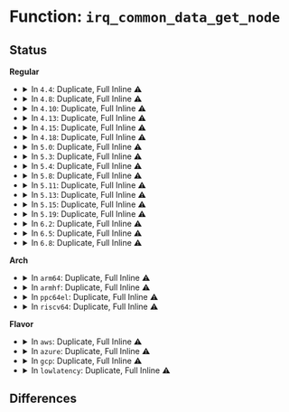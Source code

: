 # Function: <code>irq_common_data_get_node</code>

## Status
<b>Regular</b>
<ul>
<li>
<details>
<summary>In <code>4.4</code>: Duplicate, Full Inline ⚠️</summary>

**Collision:** Static Duplication

**Inline:** Full

**Transformation:** False

**Instances:**

```
In arch/x86/kernel/apic/vector.c (ffffffff810555ee)
Location: include/linux/irq.h:658
Inline: True
Inline callers:
  - arch/x86/kernel/apic/vector.c:x86_vector_alloc_irqs
```
```
In kernel/irq/manage.c (0)
Location: include/linux/irq.h:658
Inline: True
```
```
In kernel/irq/irqdomain.c (0)
Location: include/linux/irq.h:658
Inline: True
```
```
In kernel/irq/proc.c (0)
Location: include/linux/irq.h:658
Inline: True
```
</details>
</li>
<li>
<details>
<summary>In <code>4.8</code>: Duplicate, Full Inline ⚠️</summary>

**Collision:** Static Duplication

**Inline:** Full

**Transformation:** False

**Instances:**

```
In arch/x86/kernel/apic/vector.c (ffffffff8105588f)
Location: include/linux/irq.h:687
Inline: True
Inline callers:
  - arch/x86/kernel/apic/vector.c:x86_vector_alloc_irqs
```
```
In kernel/irq/manage.c (0)
Location: include/linux/irq.h:687
Inline: True
```
```
In kernel/irq/irqdomain.c (0)
Location: include/linux/irq.h:687
Inline: True
```
```
In kernel/irq/proc.c (0)
Location: include/linux/irq.h:687
Inline: True
```
</details>
</li>
<li>
<details>
<summary>In <code>4.10</code>: Duplicate, Full Inline ⚠️</summary>

**Collision:** Static Duplication

**Inline:** Full

**Transformation:** False

**Instances:**

```
In arch/x86/kernel/apic/vector.c (ffffffff8105850f)
Location: include/linux/irq.h:704
Inline: True
Inline callers:
  - arch/x86/kernel/apic/vector.c:x86_vector_alloc_irqs
```
```
In kernel/irq/manage.c (0)
Location: include/linux/irq.h:704
Inline: True
```
```
In kernel/irq/irqdomain.c (0)
Location: include/linux/irq.h:704
Inline: True
```
```
In kernel/irq/proc.c (0)
Location: include/linux/irq.h:704
Inline: True
```
</details>
</li>
<li>
<details>
<summary>In <code>4.13</code>: Duplicate, Full Inline ⚠️</summary>

**Collision:** Static Duplication

**Inline:** Full

**Transformation:** False

**Instances:**

```
In arch/x86/kernel/apic/vector.c (ffffffff81057df5)
Location: include/linux/irq.h:754
Inline: True
Inline callers:
  - arch/x86/kernel/apic/vector.c:x86_vector_alloc_irqs
```
```
In kernel/irq/manage.c (0)
Location: include/linux/irq.h:754
Inline: True
```
```
In kernel/irq/irqdomain.c (0)
Location: include/linux/irq.h:754
Inline: True
```
```
In kernel/irq/proc.c (0)
Location: include/linux/irq.h:754
Inline: True
```
</details>
</li>
<li>
<details>
<summary>In <code>4.15</code>: Duplicate, Full Inline ⚠️</summary>

**Collision:** Static Duplication

**Inline:** Full

**Transformation:** False

**Instances:**

```
In arch/x86/kernel/apic/vector.c (ffffffff8105bfd2)
Location: include/linux/irq.h:783
Inline: True
Inline callers:
  - arch/x86/kernel/apic/vector.c:x86_vector_alloc_irqs
  - arch/x86/kernel/apic/vector.c:x86_vector_activate
```
```
In kernel/irq/manage.c (0)
Location: include/linux/irq.h:783
Inline: True
```
```
In kernel/irq/irqdomain.c (0)
Location: include/linux/irq.h:783
Inline: True
```
```
In kernel/irq/proc.c (0)
Location: include/linux/irq.h:783
Inline: True
```
</details>
</li>
<li>
<details>
<summary>In <code>4.18</code>: Duplicate, Full Inline ⚠️</summary>

**Collision:** Static Duplication

**Inline:** Full

**Transformation:** False

**Instances:**

```
In arch/x86/kernel/apic/vector.c (ffffffff8105eee1)
Location: include/linux/irq.h:785
Inline: True
Inline callers:
  - arch/x86/kernel/apic/vector.c:x86_vector_alloc_irqs
  - arch/x86/kernel/apic/vector.c:x86_vector_activate
```
```
In kernel/irq/manage.c (ffffffff810f7ec5)
Location: include/linux/irq.h:785
Inline: True
Inline callers:
  - kernel/irq/manage.c:irq_setup_affinity
```
```
In kernel/irq/irqdomain.c (ffffffff810fd725)
Location: include/linux/irq.h:785
Inline: True
Inline callers:
  - kernel/irq/irqdomain.c:irq_domain_push_irq
  - kernel/irq/irqdomain.c:__irq_domain_alloc_irqs
```
```
In kernel/irq/proc.c (ffffffff810fe5b5)
Location: include/linux/irq.h:785
Inline: True
Inline callers:
  - kernel/irq/proc.c:irq_node_proc_show
```
</details>
</li>
<li>
<details>
<summary>In <code>5.0</code>: Duplicate, Full Inline ⚠️</summary>

**Collision:** Static Duplication

**Inline:** Full

**Transformation:** False

**Instances:**

```
In arch/x86/kernel/apic/vector.c (ffffffff810648c1)
Location: include/linux/irq.h:786
Inline: True
Inline callers:
  - arch/x86/kernel/apic/vector.c:x86_vector_alloc_irqs
  - arch/x86/kernel/apic/vector.c:x86_vector_activate
```
```
In kernel/irq/manage.c (ffffffff81103615)
Location: include/linux/irq.h:786
Inline: True
Inline callers:
  - kernel/irq/manage.c:irq_setup_affinity
```
```
In kernel/irq/irqdomain.c (ffffffff81108b75)
Location: include/linux/irq.h:786
Inline: True
Inline callers:
  - kernel/irq/irqdomain.c:irq_domain_push_irq
  - kernel/irq/irqdomain.c:__irq_domain_alloc_irqs
```
```
In kernel/irq/proc.c (ffffffff81109d85)
Location: include/linux/irq.h:786
Inline: True
Inline callers:
  - kernel/irq/proc.c:irq_node_proc_show
```
</details>
</li>
<li>
<details>
<summary>In <code>5.3</code>: Duplicate, Full Inline ⚠️</summary>

**Collision:** Static Duplication

**Inline:** Full

**Transformation:** False

**Instances:**

```
In arch/x86/kernel/apic/vector.c (ffffffff81067fa6)
Location: include/linux/irq.h:799
Inline: True
Inline callers:
  - arch/x86/kernel/apic/vector.c:x86_vector_alloc_irqs
  - arch/x86/kernel/apic/vector.c:x86_vector_activate
```
```
In kernel/irq/manage.c (ffffffff8110c035)
Location: include/linux/irq.h:799
Inline: True
Inline callers:
  - kernel/irq/manage.c:irq_setup_affinity
```
```
In kernel/irq/irqdomain.c (ffffffff8111215c)
Location: include/linux/irq.h:799
Inline: True
Inline callers:
  - kernel/irq/irqdomain.c:irq_domain_push_irq
  - kernel/irq/irqdomain.c:__irq_domain_alloc_irqs
```
```
In kernel/irq/proc.c (ffffffff81113476)
Location: include/linux/irq.h:799
Inline: True
Inline callers:
  - kernel/irq/proc.c:irq_node_proc_show
```
</details>
</li>
<li>
<details>
<summary>In <code>5.4</code>: Duplicate, Full Inline ⚠️</summary>

**Collision:** Static Duplication

**Inline:** Full

**Transformation:** False

**Instances:**

```
In arch/x86/kernel/apic/vector.c (ffffffff810688e6)
Location: include/linux/irq.h:817
Inline: True
Inline callers:
  - arch/x86/kernel/apic/vector.c:x86_vector_alloc_irqs
  - arch/x86/kernel/apic/vector.c:x86_vector_activate
```
```
In arch/x86/platform/uv/uv_irq.c (ffffffff8109849f)
Location: include/linux/irq.h:817
Inline: True
Inline callers:
  - arch/x86/platform/uv/uv_irq.c:uv_domain_alloc
```
```
In kernel/irq/manage.c (ffffffff81118465)
Location: include/linux/irq.h:817
Inline: True
Inline callers:
  - kernel/irq/manage.c:irq_setup_affinity
```
```
In kernel/irq/irqdomain.c (ffffffff8111e3dc)
Location: include/linux/irq.h:817
Inline: True
Inline callers:
  - kernel/irq/irqdomain.c:irq_domain_push_irq
  - kernel/irq/irqdomain.c:__irq_domain_alloc_irqs
```
```
In kernel/irq/proc.c (ffffffff8111f5f6)
Location: include/linux/irq.h:817
Inline: True
Inline callers:
  - kernel/irq/proc.c:irq_node_proc_show
```
</details>
</li>
<li>
<details>
<summary>In <code>5.8</code>: Duplicate, Full Inline ⚠️</summary>

**Collision:** Static Duplication

**Inline:** Full

**Transformation:** False

**Instances:**

```
In arch/x86/kernel/apic/vector.c (ffffffff8106fe83)
Location: include/linux/irq.h:847
Inline: True
Inline callers:
  - arch/x86/kernel/apic/vector.c:x86_vector_alloc_irqs
  - arch/x86/kernel/apic/vector.c:assign_irq_vector_any_locked
```
```
In arch/x86/platform/uv/uv_irq.c (ffffffff8109dc8f)
Location: include/linux/irq.h:847
Inline: True
Inline callers:
  - arch/x86/platform/uv/uv_irq.c:uv_domain_alloc
```
```
In kernel/irq/manage.c (ffffffff81123d55)
Location: include/linux/irq.h:847
Inline: True
Inline callers:
  - kernel/irq/manage.c:irq_setup_affinity
```
```
In kernel/irq/irqdomain.c (ffffffff8112b0bc)
Location: include/linux/irq.h:847
Inline: True
Inline callers:
  - kernel/irq/irqdomain.c:irq_domain_push_irq
  - kernel/irq/irqdomain.c:__irq_domain_alloc_irqs
```
```
In kernel/irq/proc.c (ffffffff8112bb36)
Location: include/linux/irq.h:847
Inline: True
Inline callers:
  - kernel/irq/proc.c:irq_node_proc_show
```
</details>
</li>
<li>
<details>
<summary>In <code>5.11</code>: Duplicate, Full Inline ⚠️</summary>

**Collision:** Static Duplication

**Inline:** Full

**Transformation:** False

**Instances:**

```
In arch/x86/kernel/apic/vector.c (ffffffff810712d7)
Location: include/linux/irq.h:860
Inline: True
Inline callers:
  - arch/x86/kernel/apic/vector.c:x86_vector_alloc_irqs
  - arch/x86/kernel/apic/vector.c:assign_irq_vector_any_locked
```
```
In arch/x86/platform/uv/uv_irq.c (ffffffff8109985f)
Location: include/linux/irq.h:860
Inline: True
Inline callers:
  - arch/x86/platform/uv/uv_irq.c:uv_domain_alloc
```
```
In kernel/irq/manage.c (ffffffff8111fbb5)
Location: include/linux/irq.h:860
Inline: True
Inline callers:
  - kernel/irq/manage.c:irq_setup_affinity
```
```
In kernel/irq/irqdomain.c (ffffffff81126b4c)
Location: include/linux/irq.h:860
Inline: True
Inline callers:
  - kernel/irq/irqdomain.c:irq_domain_push_irq
  - kernel/irq/irqdomain.c:__irq_domain_alloc_irqs
```
```
In kernel/irq/proc.c (ffffffff81127556)
Location: include/linux/irq.h:860
Inline: True
Inline callers:
  - kernel/irq/proc.c:irq_node_proc_show
```
</details>
</li>
<li>
<details>
<summary>In <code>5.13</code>: Duplicate, Full Inline ⚠️</summary>

**Collision:** Static Duplication

**Inline:** Full

**Transformation:** False

**Instances:**

```
In arch/x86/kernel/apic/vector.c (ffffffff81071b63)
Location: include/linux/irq.h:862
Inline: True
Inline callers:
  - arch/x86/kernel/apic/vector.c:x86_vector_alloc_irqs
  - arch/x86/kernel/apic/vector.c:assign_irq_vector_any_locked
```
```
In arch/x86/platform/uv/uv_irq.c (ffffffff8109a06f)
Location: include/linux/irq.h:862
Inline: True
Inline callers:
  - arch/x86/platform/uv/uv_irq.c:uv_domain_alloc
```
```
In kernel/irq/manage.c (ffffffff8111fe75)
Location: include/linux/irq.h:862
Inline: True
Inline callers:
  - kernel/irq/manage.c:irq_setup_affinity
```
```
In kernel/irq/irqdomain.c (ffffffff81126b8c)
Location: include/linux/irq.h:862
Inline: True
Inline callers:
  - kernel/irq/irqdomain.c:irq_domain_push_irq
  - kernel/irq/irqdomain.c:__irq_domain_alloc_irqs
```
```
In kernel/irq/proc.c (ffffffff81127816)
Location: include/linux/irq.h:862
Inline: True
Inline callers:
  - kernel/irq/proc.c:irq_node_proc_show
```
</details>
</li>
<li>
<details>
<summary>In <code>5.15</code>: Duplicate, Full Inline ⚠️</summary>

**Collision:** Static Duplication

**Inline:** Full

**Transformation:** False

**Instances:**

```
In arch/x86/kernel/apic/vector.c (ffffffff8107d963)
Location: include/linux/irq.h:864
Inline: True
Inline callers:
  - arch/x86/kernel/apic/vector.c:x86_vector_alloc_irqs
  - arch/x86/kernel/apic/vector.c:assign_irq_vector_any_locked
```
```
In arch/x86/platform/uv/uv_irq.c (ffffffff810aa08f)
Location: include/linux/irq.h:864
Inline: True
Inline callers:
  - arch/x86/platform/uv/uv_irq.c:uv_domain_alloc
```
```
In kernel/irq/manage.c (ffffffff81140385)
Location: include/linux/irq.h:864
Inline: True
Inline callers:
  - kernel/irq/manage.c:irq_setup_affinity
```
```
In kernel/irq/irqdomain.c (ffffffff811470fc)
Location: include/linux/irq.h:864
Inline: True
Inline callers:
  - kernel/irq/irqdomain.c:irq_domain_push_irq
  - kernel/irq/irqdomain.c:__irq_domain_alloc_irqs
```
```
In kernel/irq/proc.c (ffffffff81147d86)
Location: include/linux/irq.h:864
Inline: True
Inline callers:
  - kernel/irq/proc.c:irq_node_proc_show
```
</details>
</li>
<li>
<details>
<summary>In <code>5.19</code>: Duplicate, Full Inline ⚠️</summary>

**Collision:** Static Duplication

**Inline:** Full

**Transformation:** False

**Instances:**

```
In arch/x86/kernel/apic/vector.c (ffffffff8108d19c)
Location: include/linux/irq.h:868
Inline: True
Inline callers:
  - arch/x86/kernel/apic/vector.c:x86_vector_alloc_irqs
  - arch/x86/kernel/apic/vector.c:assign_irq_vector_any_locked
```
```
In arch/x86/platform/uv/uv_irq.c (ffffffff810bfabf)
Location: include/linux/irq.h:868
Inline: True
Inline callers:
  - arch/x86/platform/uv/uv_irq.c:uv_domain_alloc
```
```
In kernel/irq/manage.c (ffffffff81163ce2)
Location: include/linux/irq.h:868
Inline: True
Inline callers:
  - kernel/irq/manage.c:irq_setup_affinity
```
```
In kernel/irq/irqdomain.c (ffffffff8116b96c)
Location: include/linux/irq.h:868
Inline: True
Inline callers:
  - kernel/irq/irqdomain.c:irq_domain_push_irq
  - kernel/irq/irqdomain.c:__irq_domain_alloc_irqs
```
```
In kernel/irq/proc.c (ffffffff8116c765)
Location: include/linux/irq.h:868
Inline: True
Inline callers:
  - kernel/irq/proc.c:irq_node_proc_show
```
</details>
</li>
<li>
<details>
<summary>In <code>6.2</code>: Duplicate, Full Inline ⚠️</summary>

**Collision:** Static Duplication

**Inline:** Full

**Transformation:** False

**Instances:**

```
In arch/x86/kernel/apic/vector.c (ffffffff810a0e0b)
Location: include/linux/irq.h:870
Inline: True
Inline callers:
  - arch/x86/kernel/apic/vector.c:assign_irq_vector_any_locked
```
```
In arch/x86/platform/uv/uv_irq.c (ffffffff810db99f)
Location: include/linux/irq.h:870
Inline: True
Inline callers:
  - arch/x86/platform/uv/uv_irq.c:uv_domain_alloc
```
```
In kernel/irq/manage.c (ffffffff81197a02)
Location: include/linux/irq.h:870
Inline: True
Inline callers:
  - kernel/irq/manage.c:irq_setup_affinity
```
```
In kernel/irq/irqdomain.c (ffffffff811a0b3c)
Location: include/linux/irq.h:870
Inline: True
Inline callers:
  - kernel/irq/irqdomain.c:irq_domain_push_irq
  - kernel/irq/irqdomain.c:irq_domain_alloc_irqs_locked
```
```
In kernel/irq/proc.c (ffffffff811a1785)
Location: include/linux/irq.h:870
Inline: True
Inline callers:
  - kernel/irq/proc.c:irq_node_proc_show
```
</details>
</li>
<li>
<details>
<summary>In <code>6.5</code>: Duplicate, Full Inline ⚠️</summary>

**Collision:** Static Duplication

**Inline:** Full

**Transformation:** False

**Instances:**

```
In arch/x86/kernel/apic/vector.c (ffffffff810a3e0c)
Location: include/linux/irq.h:883
Inline: True
Inline callers:
  - arch/x86/kernel/apic/vector.c:assign_irq_vector_any_locked
```
```
In arch/x86/platform/uv/uv_irq.c (ffffffff810e6f2f)
Location: include/linux/irq.h:883
Inline: True
Inline callers:
  - arch/x86/platform/uv/uv_irq.c:uv_domain_alloc
```
```
In kernel/irq/manage.c (ffffffff811a96c2)
Location: include/linux/irq.h:883
Inline: True
Inline callers:
  - kernel/irq/manage.c:irq_setup_affinity
```
```
In kernel/irq/irqdomain.c (ffffffff811b29ef)
Location: include/linux/irq.h:883
Inline: True
Inline callers:
  - kernel/irq/irqdomain.c:irq_domain_push_irq
  - kernel/irq/irqdomain.c:irq_domain_alloc_irqs_locked
```
```
In kernel/irq/proc.c (ffffffff811b35a5)
Location: include/linux/irq.h:883
Inline: True
Inline callers:
  - kernel/irq/proc.c:irq_node_proc_show
```
</details>
</li>
<li>
<details>
<summary>In <code>6.8</code>: Duplicate, Full Inline ⚠️</summary>

**Collision:** Static Duplication

**Inline:** Full

**Transformation:** False

**Instances:**

```
In arch/x86/kernel/apic/vector.c (ffffffff810ab80a)
Location: include/linux/irq.h:865
Inline: True
Inline callers:
  - arch/x86/kernel/apic/vector.c:x86_vector_alloc_irqs
  - arch/x86/kernel/apic/vector.c:assign_irq_vector_any_locked
```
```
In arch/x86/platform/uv/uv_irq.c (ffffffff810ef2af)
Location: include/linux/irq.h:865
Inline: True
Inline callers:
  - arch/x86/platform/uv/uv_irq.c:uv_domain_alloc
```
```
In kernel/irq/manage.c (ffffffff811b9222)
Location: include/linux/irq.h:865
Inline: True
Inline callers:
  - kernel/irq/manage.c:irq_setup_affinity
```
```
In kernel/irq/irqdomain.c (ffffffff811c27df)
Location: include/linux/irq.h:865
Inline: True
Inline callers:
  - kernel/irq/irqdomain.c:irq_domain_push_irq
  - kernel/irq/irqdomain.c:irq_domain_alloc_irqs_locked
```
```
In kernel/irq/proc.c (ffffffff811c3425)
Location: include/linux/irq.h:865
Inline: True
Inline callers:
  - kernel/irq/proc.c:irq_node_proc_show
```
</details>
</li>
</ul>
<b>Arch</b>
<ul>
<li>
<details>
<summary>In <code>arm64</code>: Duplicate, Full Inline ⚠️</summary>

**Collision:** Static Duplication

**Inline:** Full

**Transformation:** False

**Instances:**

```
In kernel/irq/manage.c (ffff80001017acd8)
Location: include/linux/irq.h:817
Inline: True
Inline callers:
  - kernel/irq/manage.c:irq_setup_affinity
```
```
In kernel/irq/irqdomain.c (ffff800010183ba8)
Location: include/linux/irq.h:817
Inline: True
Inline callers:
  - kernel/irq/irqdomain.c:irq_domain_push_irq
  - kernel/irq/irqdomain.c:__irq_domain_alloc_irqs
```
```
In kernel/irq/proc.c (ffff800010185258)
Location: include/linux/irq.h:817
Inline: True
Inline callers:
  - kernel/irq/proc.c:irq_node_proc_show
```
</details>
</li>
<li>
<details>
<summary>In <code>armhf</code>: Duplicate, Full Inline ⚠️</summary>

**Collision:** Static Duplication

**Inline:** Full

**Transformation:** False

**Instances:**

```
In kernel/irq/manage.c (0)
Location: include/linux/irq.h:817
Inline: True
```
```
In kernel/irq/irqdomain.c (0)
Location: include/linux/irq.h:817
Inline: True
```
```
In kernel/irq/proc.c (0)
Location: include/linux/irq.h:817
Inline: True
```
</details>
</li>
<li>
<details>
<summary>In <code>ppc64el</code>: Duplicate, Full Inline ⚠️</summary>

**Collision:** Static Duplication

**Inline:** Full

**Transformation:** False

**Instances:**

```
In kernel/irq/manage.c (c0000000001d5248)
Location: include/linux/irq.h:817
Inline: True
Inline callers:
  - kernel/irq/manage.c:irq_setup_affinity
```
```
In kernel/irq/proc.c (c0000000001df6b0)
Location: include/linux/irq.h:817
Inline: True
Inline callers:
  - kernel/irq/proc.c:irq_node_proc_show
```
</details>
</li>
<li>
<details>
<summary>In <code>riscv64</code>: Duplicate, Full Inline ⚠️</summary>

**Collision:** Static Duplication

**Inline:** Full

**Transformation:** False

**Instances:**

```
In kernel/irq/manage.c (0)
Location: include/linux/irq.h:817
Inline: True
```
```
In kernel/irq/irqdomain.c (0)
Location: include/linux/irq.h:817
Inline: True
```
```
In kernel/irq/proc.c (0)
Location: include/linux/irq.h:817
Inline: True
```
</details>
</li>
</ul>
<b>Flavor</b>
<ul>
<li>
<details>
<summary>In <code>aws</code>: Duplicate, Full Inline ⚠️</summary>

**Collision:** Static Duplication

**Inline:** Full

**Transformation:** False

**Instances:**

```
In arch/x86/kernel/apic/vector.c (ffffffff810683d6)
Location: include/linux/irq.h:817
Inline: True
Inline callers:
  - arch/x86/kernel/apic/vector.c:x86_vector_alloc_irqs
  - arch/x86/kernel/apic/vector.c:x86_vector_activate
```
```
In kernel/irq/manage.c (ffffffff81110a45)
Location: include/linux/irq.h:817
Inline: True
Inline callers:
  - kernel/irq/manage.c:irq_setup_affinity
```
```
In kernel/irq/irqdomain.c (ffffffff811169bc)
Location: include/linux/irq.h:817
Inline: True
Inline callers:
  - kernel/irq/irqdomain.c:irq_domain_push_irq
  - kernel/irq/irqdomain.c:__irq_domain_alloc_irqs
```
```
In kernel/irq/proc.c (ffffffff81117bd6)
Location: include/linux/irq.h:817
Inline: True
Inline callers:
  - kernel/irq/proc.c:irq_node_proc_show
```
</details>
</li>
<li>
<details>
<summary>In <code>azure</code>: Duplicate, Full Inline ⚠️</summary>

**Collision:** Static Duplication

**Inline:** Full

**Transformation:** False

**Instances:**

```
In arch/x86/kernel/apic/vector.c (ffffffff81058746)
Location: include/linux/irq.h:817
Inline: True
Inline callers:
  - arch/x86/kernel/apic/vector.c:x86_vector_alloc_irqs
  - arch/x86/kernel/apic/vector.c:x86_vector_activate
```
```
In kernel/irq/manage.c (ffffffff81101775)
Location: include/linux/irq.h:817
Inline: True
Inline callers:
  - kernel/irq/manage.c:irq_setup_affinity
```
```
In kernel/irq/irqdomain.c (ffffffff811076ac)
Location: include/linux/irq.h:817
Inline: True
Inline callers:
  - kernel/irq/irqdomain.c:irq_domain_push_irq
  - kernel/irq/irqdomain.c:__irq_domain_alloc_irqs
```
```
In kernel/irq/proc.c (ffffffff81108c46)
Location: include/linux/irq.h:817
Inline: True
Inline callers:
  - kernel/irq/proc.c:irq_node_proc_show
```
</details>
</li>
<li>
<details>
<summary>In <code>gcp</code>: Duplicate, Full Inline ⚠️</summary>

**Collision:** Static Duplication

**Inline:** Full

**Transformation:** False

**Instances:**

```
In arch/x86/kernel/apic/vector.c (ffffffff81068886)
Location: include/linux/irq.h:817
Inline: True
Inline callers:
  - arch/x86/kernel/apic/vector.c:x86_vector_alloc_irqs
  - arch/x86/kernel/apic/vector.c:x86_vector_activate
```
```
In kernel/irq/manage.c (ffffffff8110e935)
Location: include/linux/irq.h:817
Inline: True
Inline callers:
  - kernel/irq/manage.c:irq_setup_affinity
```
```
In kernel/irq/irqdomain.c (ffffffff811148ac)
Location: include/linux/irq.h:817
Inline: True
Inline callers:
  - kernel/irq/irqdomain.c:irq_domain_push_irq
  - kernel/irq/irqdomain.c:__irq_domain_alloc_irqs
```
```
In kernel/irq/proc.c (ffffffff81115ac6)
Location: include/linux/irq.h:817
Inline: True
Inline callers:
  - kernel/irq/proc.c:irq_node_proc_show
```
</details>
</li>
<li>
<details>
<summary>In <code>lowlatency</code>: Duplicate, Full Inline ⚠️</summary>

**Collision:** Static Duplication

**Inline:** Full

**Transformation:** False

**Instances:**

```
In arch/x86/kernel/apic/vector.c (ffffffff81069fd6)
Location: include/linux/irq.h:817
Inline: True
Inline callers:
  - arch/x86/kernel/apic/vector.c:x86_vector_alloc_irqs
  - arch/x86/kernel/apic/vector.c:x86_vector_activate
```
```
In arch/x86/platform/uv/uv_irq.c (ffffffff8109996f)
Location: include/linux/irq.h:817
Inline: True
Inline callers:
  - arch/x86/platform/uv/uv_irq.c:uv_domain_alloc
```
```
In kernel/irq/manage.c (ffffffff81119e65)
Location: include/linux/irq.h:817
Inline: True
Inline callers:
  - kernel/irq/manage.c:irq_setup_affinity
```
```
In kernel/irq/irqdomain.c (ffffffff8111fedc)
Location: include/linux/irq.h:817
Inline: True
Inline callers:
  - kernel/irq/irqdomain.c:irq_domain_push_irq
  - kernel/irq/irqdomain.c:__irq_domain_alloc_irqs
```
```
In kernel/irq/proc.c (ffffffff811210f6)
Location: include/linux/irq.h:817
Inline: True
Inline callers:
  - kernel/irq/proc.c:irq_node_proc_show
```
</details>
</li>
</ul>

## Differences

